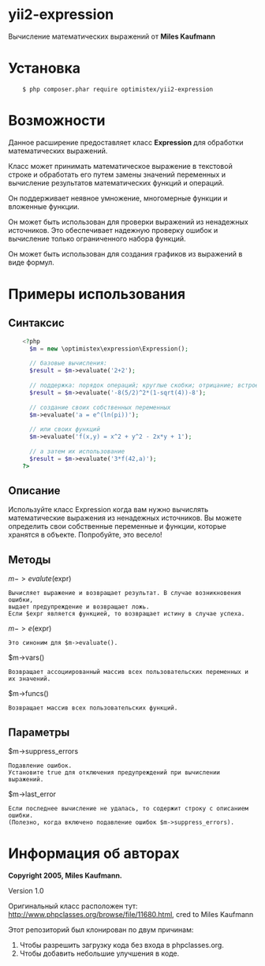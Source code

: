 yii2-expression
==================

Вычисление математических выражений от **Miles Kaufmann**

# Установка

```
    $ php composer.phar require optimistex/yii2-expression
```

# Возможности

Данное расширение предоставляет класс **Expression** для обработки математических выражений.

Класс может принимать математическое выражение в текстовой строке и обработать его путем замены значений переменных и вычисление результатов математических функций и операций.

Он поддерживает неявное умножение, многомерные функции и вложенные функции.

Он может быть использован для проверки выражений из ненадежных источников. Это обеспечивает надежную проверку ошибок и вычисление только ограниченного набора функций.

Он может быть использован для создания графиков из выражений в виде формул.

# Примеры использования

## Синтаксис

```php
    <?php
      $m = new \optimistex\expression\Expression();
      
      // базовые вычисления:
      $result = $m->evaluate('2+2');
      
      // поддержка: порядок операций; круглые скобки; отрицание; встроенные функции
      $result = $m->evaluate('-8(5/2)^2*(1-sqrt(4))-8');
      
      // создание своих собственных переменных
      $m->evaluate('a = e^(ln(pi))');
      
      // или своих функций
      $m->evaluate('f(x,y) = x^2 + y^2 - 2x*y + 1');
      
      // а затем их использование
      $result = $m->evaluate('3*f(42,a)');
    ?>
```

## Описание

Используйте класс Expression когда вам нужно вычислять математические выражения из ненадежных источников. Вы можете определить свои собственные переменные и функции, которые хранятся в объекте. Попробуйте, это весело!

## Методы

$m->evalute($expr)
    
    Вычисляет выражение и возвращает результат. В случае возникновения ошибки,
    выдает предупреждение и возвращает ложь. 
    Если $ехрг является функцией, то возвращает истину в случае успеха.
    
$m->e($expr)
    
    Это синоним для $m->evaluate().
    
$m->vars()
    
    Возвращает ассоциированный массив всех пользовательских переменных и их значений.
        
$m->funcs()
    
    Возвращает массив всех пользовательских функций.

## Параметры

$m->suppress_errors

    Подавление ошибок.
    Установите true для отключения предупреждений при вычислении выражений.

$m->last_error

    Если последнее вычисление не удалась, то содержит строку с описанием ошибки. 
    (Полезно, когда включено подавление ошибок $m->suppress_errors).


# Информация об авторах

**Copyright 2005, Miles Kaufmann.**

Version 1.0

Оригинальный класс расположен тут: http://www.phpclasses.org/browse/file/11680.html, cred to Miles Kaufmann

Этот репозиторий был клонирован по двум причинам:

1. Чтобы разрешить загрузку кода без входа в phpclasses.org.
2. Чтобы добавить небольшие улучшения в коде.
